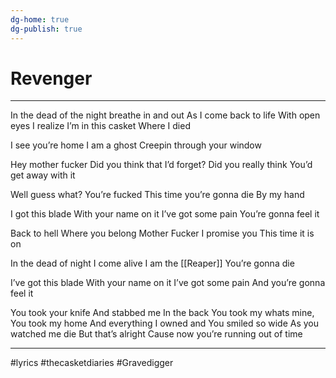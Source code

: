 ```yaml
---
dg-home: true
dg-publish: true
---
```


# Revenger

---


In the dead of the night
breathe in and out 
As I come back to life
With open eyes
I realize 
I’m in this casket 
Where I died

I see you’re home
I am a ghost
Creepin through your window

Hey mother fucker
Did you think that I’d forget?
Did you really think 
You’d get away with it 

 Well guess what? 
You’re fucked
This time 
you’re gonna die
By my hand

I got this blade 
With your name on it
I’ve got some pain
You’re gonna feel it

Back to hell
Where you belong
Mother Fucker 
I promise you
This time it is on

 In the dead of night
I come alive
I am the [[Reaper]] 
You’re gonna die

I’ve got this blade 
With your name on it
I’ve got some pain
And you’re gonna feel it

You took your knife
And stabbed me In the back
You took my whats mine, 
You took my home
And everything I owned and
You smiled so wide
As you watched me die
But that’s alright 
Cause now you’re running out of time

---

 
#lyrics #thecasketdiaries #Gravedigger 
